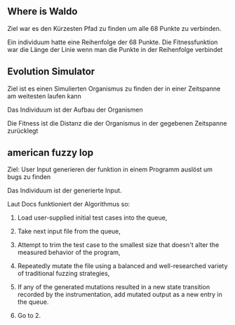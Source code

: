 ## Where is Waldo

Ziel war es den Kürzesten Pfad zu finden um alle 68 Punkte zu verbinden.

Ein individuum hatte eine Reihenfolge der 68 Punkte.
Die Fitnessfunktion war die Länge der Linie wenn man die Punkte in der Reihenfolge verbindet

## Evolution Simulator

Ziel ist es einen Simulierten Organismus zu finden der in einer Zeitspanne am weitesten laufen kann

Das Individuum ist der Aufbau der Organismen

Die Fitness ist die Distanz die der Organismus in der gegebenen Zeitspanne zurücklegt

## american fuzzy lop

Ziel: User Input generieren der funktion in einem Programm auslöst um bugs zu finden

Das Individuum ist der generierte Input.

Laut Docs funktioniert der Algorithmus so:
1) Load user-supplied initial test cases into the queue,

  2) Take next input file from the queue,

  3) Attempt to trim the test case to the smallest size that doesn't alter
     the measured behavior of the program,

  4) Repeatedly mutate the file using a balanced and well-researched variety
     of traditional fuzzing strategies,

  5) If any of the generated mutations resulted in a new state transition
     recorded by the instrumentation, add mutated output as a new entry in the
     queue.

  6) Go to 2.